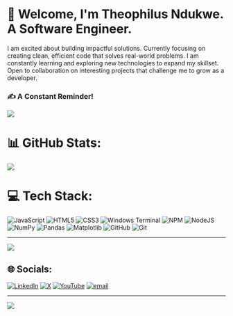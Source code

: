 # 💫 Welcome, I'm Theophilus Ndukwe. A Software Engineer.

I am excited about building impactful solutions. Currently focusing on creating clean, efficient code that solves real-world problems. I am constantly learning and exploring new technologies to expand my skillset. Open to collaboration on interesting projects that challenge me to grow as a developer.

### ✍️ A Constant Reminder!

![](https://media.giphy.com/media/v1.Y2lkPTc5MGI3NjExcTBtM2p0am52NzVkbHhpMXhpNnYzYTNvNWxkODRybzNobWxiampsdiZlcD12MV9naWZzX3NlYXJjaCZjdD1n/smW5FBep69d3q/giphy.gif)

# 📊 GitHub Stats:
![](https://github-readme-stats.vercel.app/api/top-langs/?username=TheophilusNdukwe&theme=dark&hide_border=false&include_all_commits=false&count_private=false&layout=compact)


# 💻 Tech Stack:

![JavaScript](https://img.shields.io/badge/javascript-%23323330.svg?style=for-the-badge&logo=javascript&logoColor=%23F7DF1E) ![HTML5](https://img.shields.io/badge/html5-%23E34F26.svg?style=for-the-badge&logo=html5&logoColor=white) ![CSS3](https://img.shields.io/badge/css3-%231572B6.svg?style=for-the-badge&logo=css3&logoColor=white) ![Windows Terminal](https://img.shields.io/badge/Windows%20Terminal-%234D4D4D.svg?style=for-the-badge&logo=windows-terminal&logoColor=white) ![NPM](https://img.shields.io/badge/NPM-%23CB3837.svg?style=for-the-badge&logo=npm&logoColor=white) ![NodeJS](https://img.shields.io/badge/node.js-6DA55F?style=for-the-badge&logo=node.js&logoColor=white) ![NumPy](https://img.shields.io/badge/numpy-%23013243.svg?style=for-the-badge&logo=numpy&logoColor=white) ![Pandas](https://img.shields.io/badge/pandas-%23150458.svg?style=for-the-badge&logo=pandas&logoColor=white) ![Matplotlib](https://img.shields.io/badge/Matplotlib-%23ffffff.svg?style=for-the-badge&logo=Matplotlib&logoColor=black) ![GitHub](https://img.shields.io/badge/github-%23121011.svg?style=for-the-badge&logo=github&logoColor=white) ![Git](https://img.shields.io/badge/git-%23F05033.svg?style=for-the-badge&logo=git&logoColor=white)



---

[![](https://visitcount.itsvg.in/api?id=TheophilusNdukwe&icon=0&color=0)](https://visitcount.itsvg.in)

<!-- Proudly created with GPRM ( https://gprm.itsvg.in ) -->

## 🌐 Socials:

[![LinkedIn](https://img.shields.io/badge/LinkedIn-%230077B5.svg?logo=linkedin&logoColor=white)](https://linkedin.com/in/https://www.linkedin.com/in/theophilus-ndukwe/) [![X](https://img.shields.io/badge/X-black.svg?logo=X&logoColor=white)](https://x.com/@theophilusisag) [![YouTube](https://img.shields.io/badge/YouTube-%23FF0000.svg?logo=YouTube&logoColor=white)](https://youtube.com/@@TheophilusMostExcellent1) [![email](https://img.shields.io/badge/Email-D14836?logo=gmail&logoColor=white)](mailto:theondukwe@gmail.com)




---

[![](https://visitcount.itsvg.in/api?id=TheophilusNdukwe&icon=0&color=0)](https://visitcount.itsvg.in)

<!-- Proudly created with GPRM ( https://gprm.itsvg.in ) -->
